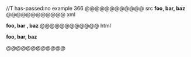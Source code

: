 //T has-passed:no
example 366
@@@@@@@@@@@@ src
__foo, __bar__, baz__
@@@@@@@@@@@@ xml
<?xml version="1.0" encoding="UTF-8"?>
<!DOCTYPE document SYSTEM "CommonMark.dtd">
<document xmlns="http://commonmark.org/xml/1.0">
  <paragraph>
    <strong>
      <text>foo, </text>
      <strong>
        <text>bar</text>
      </strong>
      <text>, baz</text>
    </strong>
  </paragraph>
</document>
@@@@@@@@@@@@ html
<p><strong>foo, <strong>bar</strong>, baz</strong></p>
@@@@@@@@@@@@
